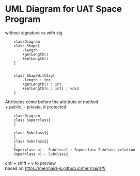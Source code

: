 # UML Diagram for UAT Space Program

without signature vs with sig

```mermaid
    classDiagram
    class Shape{
        -length
        +getLength()
        +setLength()
    }


    class ShapeWithSig{
        -length : int
        +getLength() : int
        +setLength(n : int) : void
    }

```

Attributes come before the attribute or method<br>
\+ public, \- private, \# protected<br>

```mermaid
    classDiagram
    class Superclass{
    }

    class Subclass1{
    }
    class Subclass2{
    }
    Superclass <|-- Subclass1 : Superclass Subclass relation
    Superclass <|-- Subclass2
```
cntl + shift + v to preview<br>
based on https://mermaid-js.github.io/mermaid/#/
